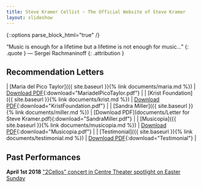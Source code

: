 ```yaml
---
title: Steve Kramer Cellist ‹ The Official Website of Steve Kramer
layout: slideshow
---
```

{::options parse_block_html="true" /}

“Music is enough for a lifetime but a lifetime is not enough for music...”
{: .quote }
— Sergei Rachmaninoff
{: .attribution }

<div class="pure-g">
<div class="pure-u-1 pure-u-md-1-2">
</div>
<div class="pure-u-1 pure-u-md-1-2">

## Recommendation Letters

| [Maria del Pico Taylor]({{ site.baseurl }}{% link documents/maria.md %})  | [Download PDF](documents/Steve_Kramer_Recommendation_Maria.pdf){:download="MariadelPicoTaylor.pdf"} |
| [Krist Foundation]({{ site.baseurl }}{% link documents/krist.md %})       | [Download PDF](documents/Foundation_recommendation.pdf){:download="KristFoundation.pdf"} |
| [Sandra Miller]({{ site.baseurl }}{% link documents/miller.md %})          | [Download PDF](documents/Letter for Steve Kramer.pdf){:download="SandraMiller.pdf"} |
| [Musicopia]({{ site.baseurl }}{% link documents/musicopia.md %})              | [Download PDF](documents/Steve_Kramer_Musicopia_Recommendation.pdf){:download="Musicopia.pdf"} |
| [Testimonial]({{ site.baseurl }}{% link documents/testimonial.md %})            | [Download PDF](documents/Kramer.pdf){:download="Testimonial"} |

## Past Performances

**April 1st 2018** ["2Cellos” concert in Centre Theater spotlight on Easter Sunday](http://www.timesherald.com/arts-and-entertainment/20180330/2cellos-concert-in-centre-theater-spotlight-on-easter-sunday)

</div>
</div>
